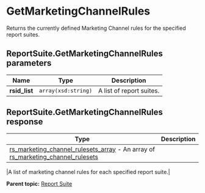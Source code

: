 # GetMarketingChannelRules

Returns the currently defined Marketing Channel rules for the specified report suites.

## ReportSuite.GetMarketingChannelRules parameters

|Name|Type|Description|
|----|----|-----------|
| **rsid_list** | `array(xsd:string)` |A list of report suites.|

## ReportSuite.GetMarketingChannelRules response

|Type|Description|
|----|-----------|
|  [rs_marketing_channel_rulesets_array](../../data_types/r_rs_marketing_channel_rulesets_array.md#) - An array of [rs_marketing_channel_rulesets](../../data_types/r_rs_marketing_channel_rulesets.md#) 

 |A list of marketing channel rules for each specified report suite.|

**Parent topic:** [Report Suite](../../methods/report_suite/r_methods_reportsuite.md)

